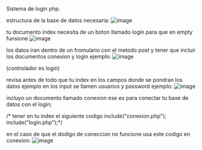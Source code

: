 Sistema de login php.



estructura de la base de datos necesaria:
![image](https://github.com/user-attachments/assets/2ef399a0-3674-4add-9151-239e651291e6) 

tu documento index necesita de un boton llamado login para que en empty funsione 
![image](https://github.com/user-attachments/assets/1385f7ff-9b41-4dc5-aed2-56721e09ecb0)

los datos iran dentro de un fromulario con el metodo post y tener que incluir los documentos conexion y login ejemplo:
![image](https://github.com/user-attachments/assets/10e61ce6-a67f-413c-8ee2-1f0362225657)

(controlador es login)


revisa antes de todo que tu index en los campos donde se pondran los datos ejemplo en los input se llamen usuarios y password ejemplo:
![image](https://github.com/user-attachments/assets/fbb94a66-76ab-40a8-b176-09309f85a471)


incluyo un documento llamado conexion ese es para conectar tu base de datos con el login;

/* tener en tu index el siguiente codigo 
include("conexion.php");
include("login.php");*/


en el caso de que el dodigo de coneccion no funcione usa este codigo en conexion:
![image](https://github.com/user-attachments/assets/4d93e41d-e4ce-4e01-8762-c7d4d182ea0c)

